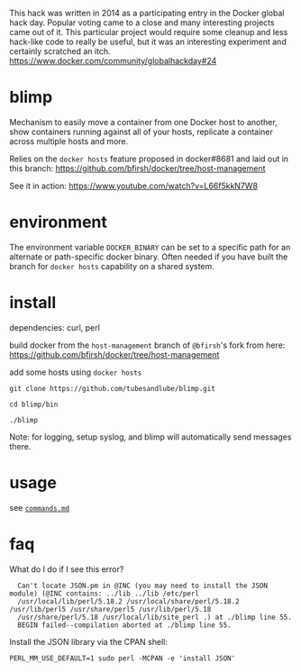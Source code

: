 This hack was written in 2014 as a participating entry in the Docker global hack day. Popular voting came to a close and many interesting projects came out of it. This particular project would require some cleanup and less hack-like code to really be useful, but it was an interesting experiment and certainly scratched an itch.  https://www.docker.com/community/globalhackday#24

blimp
=====

Mechanism to easily move a container from one Docker host to another, show containers running against all of your hosts, replicate a container across multiple hosts and more.

Relies on the `docker hosts` feature proposed in docker#8681 and laid out in this branch: https://github.com/bfirsh/docker/tree/host-management

See it in action: https://www.youtube.com/watch?v=L66f5kkN7W8

environment
=======

The environment variable `DOCKER_BINARY` can be set to a specific path for an alternate or path-specific docker binary. Often needed if you have built the branch for `docker hosts` capability on a shared system.

install
=======

dependencies: curl, perl

build docker from the `host-management` branch of `@bfirsh`'s fork from here: https://github.com/bfirsh/docker/tree/host-management

add some hosts using `docker hosts`

`git clone https://github.com/tubesandlube/blimp.git`

`cd blimp/bin`

`./blimp`

Note: for logging, setup syslog, and blimp will automatically send messages there.

usage
=====

see [``commands.md``](https://github.com/tubesandlube/blimp/blob/master/commands.md)

faq
===

What do I do if I see this error?

```
  Can't locate JSON.pm in @INC (you may need to install the JSON module) (@INC contains: ../lib ../lib /etc/perl
  /usr/local/lib/perl/5.18.2 /usr/local/share/perl/5.18.2 /usr/lib/perl5 /usr/share/perl5 /usr/lib/perl/5.18
  /usr/share/perl/5.18 /usr/local/lib/site_perl .) at ./blimp line 55.
  BEGIN failed--compilation aborted at ./blimp line 55.
```

Install the JSON library via the CPAN shell:
```
PERL_MM_USE_DEFAULT=1 sudo perl -MCPAN -e 'install JSON'
```

